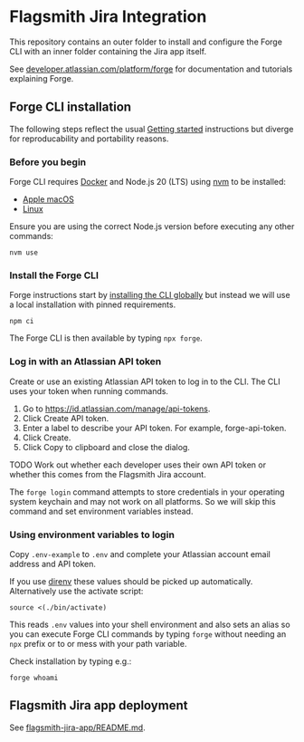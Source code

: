# Flagsmith Jira Integration

This repository contains an outer folder to install and configure the Forge CLI with an inner folder containing the Jira app itself.

See [developer.atlassian.com/platform/forge](https://developer.atlassian.com/platform/forge) for documentation and tutorials explaining Forge.

## Forge CLI installation

The following steps reflect the usual [Getting started](https://developer.atlassian.com/platform/forge/getting-started/) instructions but diverge for reproducability and portability reasons.

### Before you begin

Forge CLI requires [Docker](https://docs.docker.com/get-docker/) and Node.js 20 (LTS) using [nvm](https://github.com/nvm-sh/nvm#installing-and-updating) to be installed:

- [Apple macOS](https://developer.atlassian.com/platform/forge/installing-forge-on-macos)
- [Linux](https://developer.atlassian.com/platform/forge/installing-forge-on-linux)

Ensure you are using the correct Node.js version before executing any other commands:

    nvm use

### Install the Forge CLI

Forge instructions start by [installing the CLI globally](https://developer.atlassian.com/platform/forge/getting-started/#install-the-forge-cli) but instead we will use a local installation with pinned requirements.

    npm ci

The Forge CLI is then available by typing `npx forge`.

### Log in with an Atlassian API token

Create or use an existing Atlassian API token to log in to the CLI. The CLI uses your token when running commands.

1. Go to <https://id.atlassian.com/manage/api-tokens>.
1. Click Create API token.
1. Enter a label to describe your API token. For example, forge-api-token.
1. Click Create.
1. Click Copy to clipboard and close the dialog.

TODO Work out whether each developer uses their own API token or whether this comes from the Flagsmith Jira account.

The `forge login` command attempts to store credentials in your operating system keychain and may not work on all platforms. So we will skip this command and set environment variables instead.

### Using environment variables to login

Copy `.env-example` to `.env` and complete your Atlassian account email address and API token.

If you use [direnv](https://direnv.net/) these values should be picked up automatically. Alternatively use the activate script:

    source <(./bin/activate)

This reads `.env` values into your shell environment and also sets an alias so you can execute Forge CLI commands by typing `forge` without needing an `npx` prefix or to or mess with your path variable.

Check installation by typing e.g.:

    forge whoami

## Flagsmith Jira app deployment

See [flagsmith-jira-app/README.md](flagsmith-jira-app/README.md).
